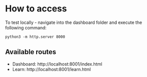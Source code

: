 # How to access

To test locally - navigate into the dashboard folder and execute the following command:

```
python3 -m http.server 8000
```

## Available routes

- Dashboard: http://localhost:8001/index.html
- Learn: http://localhost:8001/learn.html